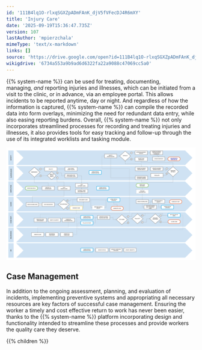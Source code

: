 ```yaml
---
id: '111B4lq1O-rlxqSGXZpADmFAnK_djV5fVFecDJ4R6mXY'
title: 'Injury Care'
date: '2025-09-19T15:36:47.735Z'
version: 107
lastAuthor: 'mpierzchala'
mimeType: 'text/x-markdown'
links: []
source: 'https://drive.google.com/open?id=111B4lq1O-rlxqSGXZpADmFAnK_djV5fVFecDJ4R6mXY'
wikigdrive: '6734a553a9b9ad6d6322fa22a9088c47069cc5a0'
---
```

{{% system-name %}} can be used for treating, documenting, managing, *and* reporting injuries and illnesses, which can be initiated from a visit to the clinic, or in advance, via an employee portal. This allows incidents to be reported anytime, day or night. And regardless of how the information is captured, {{% system-name %}} can compile the recorded data into form overlays, minimizing the need for redundant data entry, while also easing reporting burdens. Overall, {{% system-name %}} not only incorporates streamlined processes for recording and treating injuries and illnesses, it also provides tools for easy tracking and follow-up through the use of its integrated worklists and tasking module.

![](../diagrams/injury-care.svg)

## Case Management

In addition to the ongoing assessment, planning, and evaluation of incidents, implementing preventive systems and appropriating all necessary resources are key factors of successful case management. Ensuring the worker a timely and cost effective return to work has never been easier, thanks to the {{% system-name %}} platform incorporating design and functionality intended to streamline these processes and provide workers the quality care they deserve.

{{% children %}}
